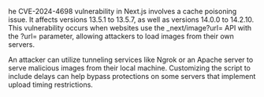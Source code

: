 he CVE-2024-4698 vulnerability in Next.js involves a cache poisoning issue. It affects versions 13.5.1 to 13.5.7, as well as versions 14.0.0 to 14.2.10. This vulnerability occurs when websites use the _next/image?url= API with the ?url= parameter, allowing attackers to load images from their own servers.

An attacker can utilize tunneling services like Ngrok or an Apache server to serve malicious images from their local machine. Customizing the script to include delays can help bypass protections on some servers that implement upload timing restrictions.
